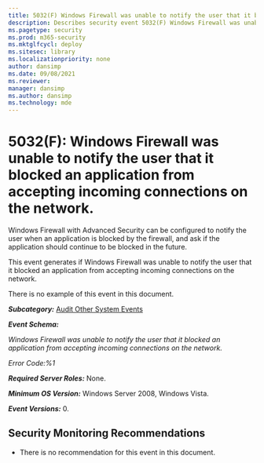 ```yaml
---
title: 5032(F) Windows Firewall was unable to notify the user that it blocked an application from accepting incoming connections on the network. (Windows 10)
description: Describes security event 5032(F) Windows Firewall was unable to notify the user that it blocked an application from accepting incoming connections on the network.
ms.pagetype: security
ms.prod: m365-security
ms.mktglfcycl: deploy
ms.sitesec: library
ms.localizationpriority: none
author: dansimp
ms.date: 09/08/2021
ms.reviewer: 
manager: dansimp
ms.author: dansimp
ms.technology: mde
---
```


# 5032(F): Windows Firewall was unable to notify the user that it blocked an application from accepting incoming connections on the network.


Windows Firewall with Advanced Security can be configured to notify the user when an application is blocked by the firewall, and ask if the application should continue to be blocked in the future.

This event generates if Windows Firewall was unable to notify the user that it blocked an application from accepting incoming connections on the network.

There is no example of this event in this document.

***Subcategory:***&nbsp;[Audit Other System Events](audit-other-system-events.md)

***Event Schema:***

*Windows Firewall was unable to notify the user that it blocked an application from accepting incoming connections on the network.*

*Error Code:%1*

***Required Server Roles:*** None.

***Minimum OS Version:*** Windows Server 2008, Windows Vista.

***Event Versions:*** 0.

## Security Monitoring Recommendations

-   There is no recommendation for this event in this document.

